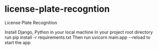 # license-plate-recogntion
License Plate Recognition

Install Django, Python in your local machine
In your project root directory run pip install -r requirements.txt
Then run uvicorn main:app --reload to start the app
